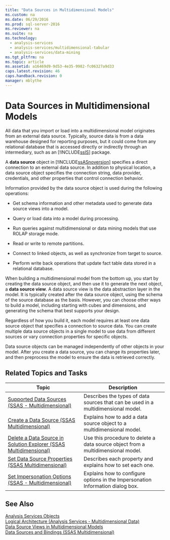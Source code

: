```yaml
---
title: "Data Sources in Multidimensional Models"
ms.custom: na
ms.date: 06/29/2016
ms.prod: sql-server-2016
ms.reviewer: na
ms.suite: na
ms.technology: 
  - analysis-services
  - analysis-services/multidimensional-tabular
  - analysis-services/data-mining
ms.tgt_pltfrm: na
ms.topic: article
ms.assetid: a16469d9-9d53-4e35-9982-fc06327a9d33
caps.latest.revision: 46
caps.handback.revision: 0
manager: mblythe
---
```

# Data Sources in Multidimensional Models
All data that you import or load into a multidimensional model originates from an external data source. Typically, source data is from a data warehouse designed for reporting purposes, but it could come from any relational database that is accessed directly or indirectly through an intermediary, such as an [!INCLUDE[ssIS](../../Topics/TopicNameContainA/tokens/ssIS_md.md)] package.  
  
 A **data source** object in [!INCLUDE[ssASnoversion](../../Topics/TopicNameContainA/tokens/ssASnoversion_md.md)] specifies a direct connection to an external data source. In addition to physical location, a data source object specifies the connection string, data provider, credentials, and other properties that control connection behavior.  
  
 Information provided by the data source object is used during the following operations:  
  
-   Get schema information and other metadata used to generate data source views into a model.  
  
-   Query or load data into a model during processing.  
  
-   Run queries against multidimensional or data mining models that use ROLAP storage mode.  
  
-   Read or write to remote partitions.  
  
-   Connect to linked objects, as well as synchronize from target to source.  
  
-   Perform write back operations that update fact table data stored in a relational database.  
  
 When building a multidimensional model from the bottom up, you start by creating the data source object, and then use it to generate the next object, a **data source view**. A data source view is the data abstraction layer in the model. It is typically created after the data source object, using the schema of the source database as the basis. However, you can choose other ways to build a model, including starting with cubes and dimensions, and generating the schema that best supports your design.  
  
 Regardless of how you build it, each model requires at least one data source object that specifies a connection to source data. You can create multiple data source objects in a single model to use data from different sources or vary connection properties for specific objects.  
  
 Data source objects can be managed independently of other objects in your model. After you create a data source, you can change its properties later, and then preprocess the model to ensure the data is retrieved correctly.  
  
## Related Topics and Tasks  
  
|Topic|Description|  
|-----------|-----------------|  
|[Supported Data Sources (SSAS - Multidimensional)](../../Topics/TopicNameNotContainA/Supported-Data-Sources--SSAS---Multidimensional-.md)|Describes the types of data sources that can be used in a multidimensional model.|  
|[Create a Data Source (SSAS Multidimensional)](../../Topics/TopicNameContainA/Create-a-Data-Source--SSAS-Multidimensional-.md)|Explains how to add a data source object to a multidimensional model.|  
|[Delete a Data Source in Solution Explorer (SSAS Multidimensional)](../../Topics/TopicNameContainA/Delete-a-Data-Source-in-Solution-Explorer--SSAS-Multidimensional-.md)|Use this procedure to delete a data source object from a multidimensional model.|  
|[Set Data Source Properties (SSAS Multidimensional)](../../Topics/TopicNameNotContainA/Set-Data-Source-Properties--SSAS-Multidimensional-.md)|Describes each property and explains how to set each one.|  
|[Set Impersonation Options (SSAS - Multidimensional)](../../Topics/TopicNameNotContainA/Set-Impersonation-Options--SSAS---Multidimensional-.md)|Explains how to configure options in the Impersonation Information dialog box.|  
  
## See Also  
 [Analysis Services Objects](assetId:///f76d869b-fc1d-4807-9f28-da09c7be382d)   
 [Logical Architecture (Analysis Services - Multidimensional Data)](assetId:///1b9cae0a-8990-4194-af5f-a1ea5f2aff06)   
 [Data Source Views in Multidimensional Models](../../Topics/TopicNameNotContainA/Data-Source-Views-in-Multidimensional-Models.md)   
 [Data Sources and Bindings (SSAS Multidimensional)](../../Topics/TopicNameNotContainA/Data-Sources-and-Bindings--SSAS-Multidimensional-.md)
